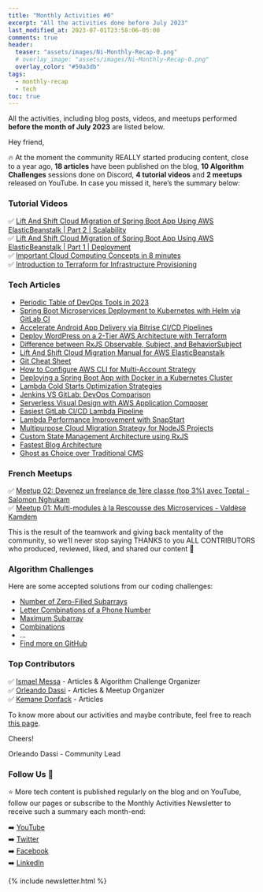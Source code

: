 ```yaml
---
title: "Monthly Activities #0"
excerpt: "All the activities done before July 2023"
last_modified_at: 2023-07-01T23:58:06-05:00
comments: true
header:
  teaser: "assets/images/Ni-Monthly-Recap-0.png"
  # overlay_image: "assets/images/Ni-Monthly-Recap-0.png"
  overlay_color: "#50a3db"
tags: 
  - monthly-recap
  - tech
toc: true
---
```


All the activities, including blog posts, videos, and meetups performed **before the month of July 2023** are listed below.

Hey friend,

🔥 At the moment the community REALLY started producing content, close to a year ago, **18 articles** have been published on the blog, **10 Algorithm Challenges** sessions done on Discord, **4 tutorial videos** and **2 meetups** released on YouTube. In case you missed it, here’s the summary below:

### Tutorial Videos
✅ [Lift And Shift Cloud Migration of Spring Boot App Using AWS ElasticBeanstalk | Part 2 | Scalability](https://youtu.be/KHOxmHL5USI) <br/>
✅ [Lift And Shift Cloud Migration of Spring Boot App Using AWS ElasticBeanstalk | Part 1 | Deployment](https://youtu.be/tWQFavEJQ7c) <br/>
✅ [Important Cloud Computing Concepts in 8 minutes](https://youtu.be/0II0ikOZEYE) <br/>
✅ [Introduction to Terraform for Infrastructure Provisioning](https://youtu.be/tJ6L1332WU4) <br/>

### Tech Articles
- [Periodic Table of DevOps Tools in 2023](https://blog.numericaideas.com/devops-periodic-table)
- [Spring Boot Microservices Deployment to Kubernetes with Helm via GitLab CI](https://blog.numericaideas.com/springboot-microservices-deployment-kubernetes-helm-gitlabci)
- [Accelerate Android App Delivery via Bitrise CI/CD Pipelines](https://blog.numericaideas.com/accelerate-android-app-delivery-via-bitrise-ci-cd-pipelines)
- [Deploy WordPress on a 2-Tier AWS Architecture with Terraform](https://blog.numericaideas.com/deploy-wordpress-2-tier-aws-architecture-with-terraform)
- [Difference between RxJS Observable, Subject, and BehaviorSubject](https://blog.numericaideas.com/difference-between-rxjs-observable-subject-and-behaviorsubject)
- [Lift And Shift Cloud Migration Manual for AWS ElasticBeanstalk](https://blog.numericaideas.com/lift-and-shift-cloud-migration-manual-aws-elasticbeanstalk)
- [Git Cheat Sheet](https://blog.numericaideas.com/git-cheat-sheet)
- [How to Configure AWS CLI for Multi-Account Strategy](https://blog.numericaideas.com/configure-aws-cli)
- [Deploying a Spring Boot App with Docker in a Kubernetes Cluster](https://blog.numericaideas.com/deploying-springboot-app-with-docker-and-kubernetes)
- [Lambda Cold Starts Optimization Strategies](https://blog.numericaideas.com/lambda-cold-starts-optimization-strategies)
- [Jenkins VS GitLab: DevOps Comparison](https://blog.numericaideas.com/jenkins-vs-gitlab-devops-comparison)
- [Serverless Visual Design with AWS Application Composer](https://blog.numericaideas.com/aws-application-composer)
- [Easiest GitLab CI/CD Lambda Pipeline](https://blog.numericaideas.com/easiest-gitlab-cicd-lambda-pipeline)
- [Lambda Performance Improvement with SnapStart](https://blog.numericaideas.com/lambda-performance-improvement-with-snapstart)
- [Multipurpose Cloud Migration Strategy for NodeJS Projects](https://blog.numericaideas.com/multipurpose-cloud-migration-nodejs)
- [Custom State Management Architecture using RxJS](https://blog.numericaideas.com/custom-rxjs-store-architecture)
- [Fastest Blog Architecture](https://blog.numericaideas.com/fastest-blog-architecture)
- [Ghost as Choice over Traditional CMS](https://blog.numericaideas.com/ghost-as-choice-over-traditional-cms)

### French Meetups
✅ [Meetup 02: Devenez un freelance de 1ère classe (top 3%) avec Toptal - Salomon Nghukam](https://youtu.be/AmhMAQTxcGg) <br/>
✅ [Meetup 01: Multi-modules à la Rescousse des Microservices - Valdèse Kamdem](https://youtu.be/e_LJvcikUCk) <br/>

This is the result of the teamwork and giving back mentality of the community, so we’ll never stop saying THANKS to you ALL CONTRIBUTORS who produced, reviewed, liked, and shared our content 🚀

### Algorithm Challenges
Here are some accepted solutions from our coding challenges:
- [Number of Zero-Filled Subarrays](https://github.com/numerica-ideas/community/blob/master/algorithms/number-of-zero-filled-subarrays.md)
- [Letter Combinations of a Phone Number](https://github.com/numerica-ideas/community/blob/master/algorithms/letter-combinations-phone-number.md)
- [Maximum Subarray](https://github.com/numerica-ideas/community/blob/master/algorithms/maximum-subarray.md)
- [Combinations](https://github.com/numerica-ideas/community/blob/master/algorithms/combinations.md)
- ...
- [Find more on GitHub](https://github.com/numerica-ideas/community/tree/master/algorithms)

### Top Contributors
✅ [Ismael Messa](https://blog.numericaideas.com/author/ismael) - Articles & Algorithm Challenge Organizer <br/>
✅ [Orleando Dassi](https://blog.numericaideas.com/author/dassiorleando) - Articles & Meetup Organizer <br/>
✅ [Kemane Donfack](https://blog.numericaideas.com/author/kemanedonfack) - Articles <br/>

To know more about our activities and maybe contribute, feel free to reach [this page](https://github.com/numerica-ideas/community#contribute).

Cheers!

Orleando Dassi - Community Lead

### Follow Us 👥
⭐ More tech content is published regularly on the blog and on YouTube, follow our pages or subscribe to the Monthly Activities Newsletter to receive such a summary each month-end:

➡️ [YouTube](https://www.youtube.com/@numericaideas/channels?sub_confirmation=1) <br/>
➡️ [Twitter](https://twitter.com/numericaideas) <br/>
➡️ [Facebook](https://facebook.com/numericaideas) <br/>
➡️ [LinkedIn](https://www.linkedin.com/company/numericaideas) <br/>

{% include newsletter.html %}
